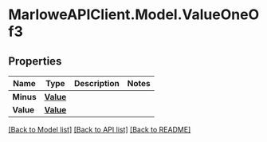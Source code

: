 # MarloweAPIClient.Model.ValueOneOf3

## Properties

Name | Type | Description | Notes
------------ | ------------- | ------------- | -------------
**Minus** | [**Value**](Value.md) |  | 
**Value** | [**Value**](Value.md) |  | 

[[Back to Model list]](../README.md#documentation-for-models) [[Back to API list]](../README.md#documentation-for-api-endpoints) [[Back to README]](../README.md)

